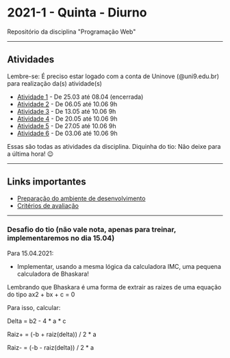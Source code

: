 # 2021-1 - Quinta - Diurno
Repositório da disciplina "Programação Web"

***

## Atividades

Lembre-se: É preciso estar logado com a conta de Uninove (@uni9.edu.br) para realização da(s) atividade(s)


  - [Atividade 1](https://forms.gle/simHZ26XyVGzSukY9) - De 25.03 até 08.04 (encerrada)
  - [Atividade 2](https://forms.gle/WQdnoyBRirMfWSSp6) - De 06.05 até 10.06 9h  
  - [Atividade 3](https://forms.gle/FSEgVLusdxRRNkBN7) - De 13.05 até 10.06 9h
  - [Atividade 4](https://forms.gle/maun2eyLaW14K5uB6) - De 20.05 até 10.06 9h
  - [Atividade 5](https://forms.gle/K8UNaxCWMEBMTUv67) - De 27.05 até 10.06 9h
  - [Atividade 6](https://forms.gle/WX8cyagsV6AkTVHf6) - De 03.06 até 10.06 9h


Essas são todas as atividades da disciplina. Diquinha do tio: Não deixe para a última hora! 😉

***


## Links importantes

 - [Preparação do ambiente de desenvolvimento](https://github.com/traue/2021-1_quinta_manha/wiki/Prepara%C3%A7%C3%A3o-do-Ambiente-de-desenvolvimento)
 - [Critérios de avaliação](https://github.com/traue/2021-1_quinta_manha/wiki/Crit%C3%A9rios-de-avalia%C3%A7%C3%A3o)


***


### Desafio do tio (não vale nota, apenas para treinar, implementaremos no dia 15.04)

Para 15.04.2021:

 - Implementar, usando a mesma lógica da calculadora IMC, uma pequena calculadora de Bhaskara!


Lembrando que Bhaskara é uma forma de extrair as raizes de uma equação do tipo ax2 + bx + c = 0

Para isso, calcular:


Delta = b2 - 4 * a * c

Raiz+ = (-b + raiz(delta)) / 2 * a

Raiz- = (-b - raiz(delta)) / 2 * a
